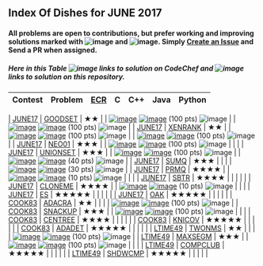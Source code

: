 ## Index Of Dishes for JUNE 2017

#### All problems are open to contributions, but prefer working and improving solutions marked with ![image](../img/WA.png) and ![image](../img/TLE.png). Simply [Create an Issue](https://github.com/aashutoshrathi/CodeChef/issues/new) and Send a PR when assigned.

##### Here in this Table ![image](../img/CC.png) links to solution on CodeChef and ![image](../img/GH.png) links to solution on this repository.


| Contest | Problem | [ECR](#ecr) | C | C++ | Java | Python |
|:--------------|:----------------:|:----------------:|:----------------:|:----------------:|:-----------------:|:-----------------:|
<a name="long"></a>
| [JUNE17](https://www.codechef.com/JUNE17) | [GOODSET](https://www.codechef.com/JUNE17/problems/GOODSET) | ★★ | | [![image](../img/GH.png)](JUNE/JUNE17/GOODSET/GOODSET.cpp)  [![image](../img/CC.png)](https://www.codechef.com/viewsolution/13990045) (100 pts) ![image](../img/AC.png) | | [![image](../img/GH.png)](JUNE/JUNE17/GOODSET/GOODSET.py)  [![image](../img/CC.png)](https://www.codechef.com/viewsolution/13983894) (100 pts) ![image](../img/AC.png) |
| [JUNE17](https://www.codechef.com/JUNE17) | [XENRANK](https://www.codechef.com/JUNE17/problems/XENRANK) | ★★ | | [![image](../img/GH.png)](JUNE/JUNE17/XENRANK/XENRANK.cpp)  [![image](../img/CC.png)](https://www.codechef.com/viewsolution/13995543) (100 pts) ![image](../img/AC.png) | | [![image](../img/GH.png)](JUNE/JUNE17/XENRANK/XENRANK.py)  [![image](../img/CC.png)](https://www.codechef.com/viewsolution/13986151) (100 pts) ![image](../img/AC.png) |
| [JUNE17](https://www.codechef.com/JUNE17) | [NEO01](https://www.codechef.com/JUNE17/problems/NEO01) | ★★★ | | [![image](../img/GH.png)](JUNE/JUNE17/NEO01/NEO01.cpp)  [![image](../img/CC.png)](https://www.codechef.com/viewsolution/14083418) (100 pts) ![image](../img/AC.png) | | |
| [JUNE17](https://www.codechef.com/JUNE17) | [UNIONSET](https://www.codechef.com/JUNE17/problems/UNIONSET) | ★★★ | | [![image](../img/GH.png)](JUNE/JUNE17/UNIONSET/UNIONSET.cpp)  [![image](../img/CC.png)](https://www.codechef.com/viewsolution/14043562) (100 pts) ![image](../img/AC.png) | | [![image](../img/GH.png)](JUNE/JUNE17/UNIONSET/UNIONSET.py)  [![image](../img/CC.png)](https://www.codechef.com/viewsolution/14042608) (40 pts) ![image](../img/TLE.png) |
| [JUNE17](https://www.codechef.com/JUNE17) | [SUMQ](https://www.codechef.com/JUNE17/problems/SUMQ) | ★★★ | | | | [![image](../img/GH.png)](JUNE/JUNE17/SUMQ/SUMQ.py)  [![image](../img/CC.png)](https://www.codechef.com/viewsolution/14058942) (30 pts) ![image](../img/TLE.png) |
| [JUNE17](https://www.codechef.com/JUNE17) | [PRMQ](https://www.codechef.com/JUNE17/problems/PRMQ) | ★★★★ | | [![image](../img/GH.png)](JUNE/JUNE17/PRMQ/PRMQ.cpp)  [![image](../img/CC.png)](https://www.codechef.com/viewsolution/14084951) (10 pts) ![image](../img/TLE.png) | | |
| [JUNE17](https://www.codechef.com/JUNE17) | [SBTR](https://www.codechef.com/JUNE17/problems/SBTR) | ★★★★ | | | | |
| [JUNE17](https://www.codechef.com/JUNE17) | [CLONEME](https://www.codechef.com/JUNE17/problems/CLONEME) | ★★★★ | | [![image](../img/GH.png)](JUNE/JUNE17/CLONEME/CLONEME.cpp)  [![image](../img/CC.png)](https://www.codechef.com/viewsolution/14044326) (10 pts) ![image](../img/TLE.png) | | |
| [JUNE17](https://www.codechef.com/JUNE17) | [ES](https://www.codechef.com/JUNE17/problems/ES) | ★★★★★ | | | | |
| [JUNE17](https://www.codechef.com/JUNE17) | [OAK](https://www.codechef.com/JUNE17/problems/OAK) | ★★★★★ | | | | |
<a name="cook"></a>
| [COOK83](https://www.codechef.com/COOK83) | [ADACRA](https://www.codechef.com/COOK83/problems/ADACRA) | ★★ | | | | [![image](../img/GH.png)](JUNE/COOK83/ADACRA/ADACRA.py)  [![image](../img/CC.png)](https://www.codechef.com/viewsolution/14278836) (100 pts) ![image](../img/AC.png) |
| [COOK83](https://www.codechef.com/COOK83) | [SNACKUP](https://www.codechef.com/COOK83/problems/SNACKUP) | ★★★ | | [![image](../img/GH.png)](JUNE/COOK83/SNACKUP/SNACKUP.cpp)  [![image](../img/CC.png)](https://www.codechef.com/viewsolution/14281072) (100 pts) ![image](../img/AC.png) | | |
| [COOK83](https://www.codechef.com/COOK83) | [CENTREE](https://www.codechef.com/COOK83/problems/CENTREE) | ★★★★ | | | | |
| [COOK83](https://www.codechef.com/COOK83) | [KNICOV](https://www.codechef.com/COOK83/problems/KNICOV) | ★★★★★ | | | | |
| [COOK83](https://www.codechef.com/COOK83) | [ADADET](https://www.codechef.com/COOK83/problems/ADADET) | ★★★★★ | | | | |
<a name="ltime"></a>
| [LTIME49](https://www.codechef.com/LTIME49) | [TWONMS](https://www.codechef.com/LTIME49/problems/TWONMS) | ★★ | | | | [![image](../img/GH.png)](JUNE/LTIME49/TWONMS/TWONMS.py)  [![image](../img/CC.png)](https://www.codechef.com/viewsolution/14322647) (100 pts) ![image](../img/AC.png) |
| [LTIME49](https://www.codechef.com/LTIME49) | [MAXSEGM](https://www.codechef.com/LTIME49/problems/MAXSEGM) | ★★★ | | [![image](../img/GH.png)](JUNE/LTIME49/MAXSEGM/MAXSEGM.cpp)  [![image](../img/CC.png)](https://www.codechef.com/viewsolution/14326828) (100 pts) ![image](../img/AC.png) | | |
| [LTIME49](https://www.codechef.com/LTIME49) | [COMPCLUB](https://www.codechef.com/LTIME49/problems/COMPCLUB) | ★★★★★ | | | | |
| [LTIME49](https://www.codechef.com/LTIME49) | [SHDWCMP](https://www.codechef.com/LTIME49/problems/SHDWCMP) | ★★★★★ | | | | |
